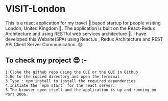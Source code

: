 # VISIT-London

This is a react application for my travel 🤠 based startup for people visiting London, United Kingdom 🌄. The application is built on the React-Redux Architecture and using RESTful web services architecture 📌. I have developed this Website(SPA) using ReactJs , Redux Architecture and REST API Client Server Communication. 😄

## To check my project 😎 :-

```1.Clone the github repo using the CLI or the GUI in Github```  
```2.Go to the copied directory and open the terminal```  
```3.Type : npm install to install the required dependencies```  
```4.Initiate the `npm start` for the react server.```  
```5.The browser open itself and the application is up and running on Port 3006.```  
